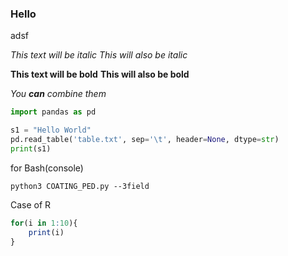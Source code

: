 ### Hello
adsf


*This text will be italic*
_This will also be italic_

**This text will be bold**
__This will also be bold__

_You **can** combine them_


```python
import pandas as pd

s1 = "Hello World"
pd.read_table('table.txt', sep='\t', header=None, dtype=str)
print(s1)

```

for Bash(console)

```console
python3 COATING_PED.py --3field
```


Case of R

```r
for(i in 1:10){
    print(i)
}
```